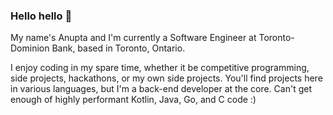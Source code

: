 ### Hello hello 👋

My name's Anupta and I'm currently a Software Engineer at Toronto-Dominion Bank, based in Toronto, Ontario.

I enjoy coding in my spare time, whether it be competitive programming, side projects, hackathons, or my own side projects. You'll find projects here in various languages, but I'm a back-end developer at the core. Can't get enough of highly performant Kotlin, Java, Go, and C code :)

<!--
**noopta/noopta** is a ✨ _special_ ✨ repository because its `README.md` (this file) appears on your GitHub profile.

Here are some ideas to get you started:

- 🔭 I’m currently working on ...
- 🌱 I’m currently learning ...
- 👯 I’m looking to collaborate on ...
- 🤔 I’m looking for help with ...
- 💬 Ask me about ...
- 📫 How to reach me: ...
- 😄 Pronouns: ...
- ⚡ Fun fact: ...
-->
